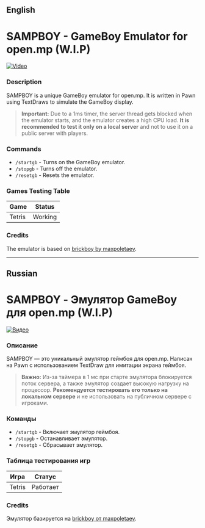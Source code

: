 ## English

# SAMPBOY - GameBoy Emulator for open.mp (W.I.P)

[![Video](https://img.youtube.com/vi/j_VoCQt6vIw/0.jpg)](https://youtu.be/j_VoCQt6vIw)

### Description

SAMPBOY is a unique GameBoy emulator for open.mp. It is written in Pawn using TextDraws to simulate the GameBoy display.

> **Important:** Due to a 1ms timer, the server thread gets blocked when the emulator starts, and the emulator creates a high CPU load. **It is recommended to test it only on a local server** and not to use it on a public server with players.

### Commands

- `/startgb` - Turns on the GameBoy emulator.
- `/stopgb` - Turns off the emulator.
- `/resetgb` - Resets the emulator.

### Games Testing Table

| Game   | Status   |
|--------|----------|
| Tetris | Working  |

### Credits

The emulator is based on [brickboy by maxpoletaev](https://github.com/maxpoletaev/brickboy).

---

## Russian

# SAMPBOY - Эмулятор GameBoy для open.mp (W.I.P)

[![Видео](https://img.youtube.com/vi/j_VoCQt6vIw/0.jpg)](https://youtu.be/j_VoCQt6vIw)

### Описание

SAMPBOY — это уникальный эмулятор геймбоя для open.mp. Написан на Pawn с использованием TextDraw для имитации экрана геймбоя.

> **Важно:** Из-за таймера в 1 мс при старте эмулятора блокируется поток сервера, а также эмулятор создает высокую нагрузку на процессор. **Рекомендуется тестировать его только на локальном сервере** и не использовать на публичном сервере с игроками.

### Команды

- `/startgb` - Включает эмулятор геймбоя.
- `/stopgb` - Останавливает эмулятор.
- `/resetgb` - Сбрасывает эмулятор.

### Таблица тестирования игр

| Игра        | Статус        |
|-------------|---------------|
| Tetris      | Работает      |

### Credits

Эмулятор базируется на [brickboy от maxpoletaev](https://github.com/maxpoletaev/brickboy).

